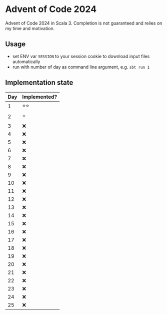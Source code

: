 # Advent of Code 2024

Advent of Code 2024 in Scala 3. Completion is not guaranteed and relies on my time and motivation.

## Usage

- set ENV var `SESSION` to your session cookie to download input files automatically
- run with number of day as command line argument, e.g. `sbt run 1`

## Implementation state

| Day | Implemented? |
|-----|--------------|
| 1   | ⭐️⭐️         |
| 2   | ⭐️           |
| 3   | ❌            |
| 4   | ❌            |
| 5   | ❌            |
| 6   | ❌            |
| 7   | ❌            |
| 8   | ❌            |
| 9   | ❌            |
| 10  | ❌            |
| 11  | ❌            |
| 12  | ❌            |
| 13  | ❌            |
| 14  | ❌            |
| 15  | ❌            |
| 16  | ❌            |
| 17  | ❌            |
| 18  | ❌            |
| 19  | ❌            |
| 20  | ❌            |
| 21  | ❌            |
| 22  | ❌            |
| 23  | ❌            |
| 24  | ❌            |
| 25  | ❌            |
